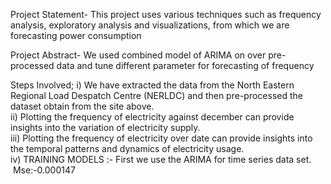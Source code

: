 Project Statement- This project uses various techniques such as frequency analysis, exploratory
analysis and visualizations, from which we are forecasting power
consumption

Project Abstract- We used combined model of ARIMA on over pre-processed data and
tune different parameter for forecasting of frequency

Steps Involved;
i)   We have extracted the data from the North Eastern Regional Load Despatch Centre (NERLDC) and then
pre-processed the dataset obtain from the site above.<br>
ii)  Plotting the frequency of electricity against december can provide insights into the variation
of electricity supply.<br>
iii) Plotting the frequency of electricity over date can provide insights into the temporal patterns
and dynamics of electricity usage.<br>
iv) TRAINING MODELS :- First we use the ARIMA for time series data set.<br>
                        &nbsp;Mse:-0.000147



